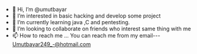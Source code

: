 - 👋 Hi, I’m @umutbayar
- 👀 I’m interested in basic hacking and develop some project 
- 🌱 I’m currently learning java ,C and pentesting.
- 💞️ I’m looking to collaborate on friends who interest same thing with me
- 📫 How to reach me ... You can reach me from my email--- Umutbayar249_-@hotmail.com

<!---
umutbayar/umutbayar is a ✨ special ✨ repository because its `README.md` (this file) appears on your GitHub profile.
You can click the Preview link to take a look at your changes.
--->
